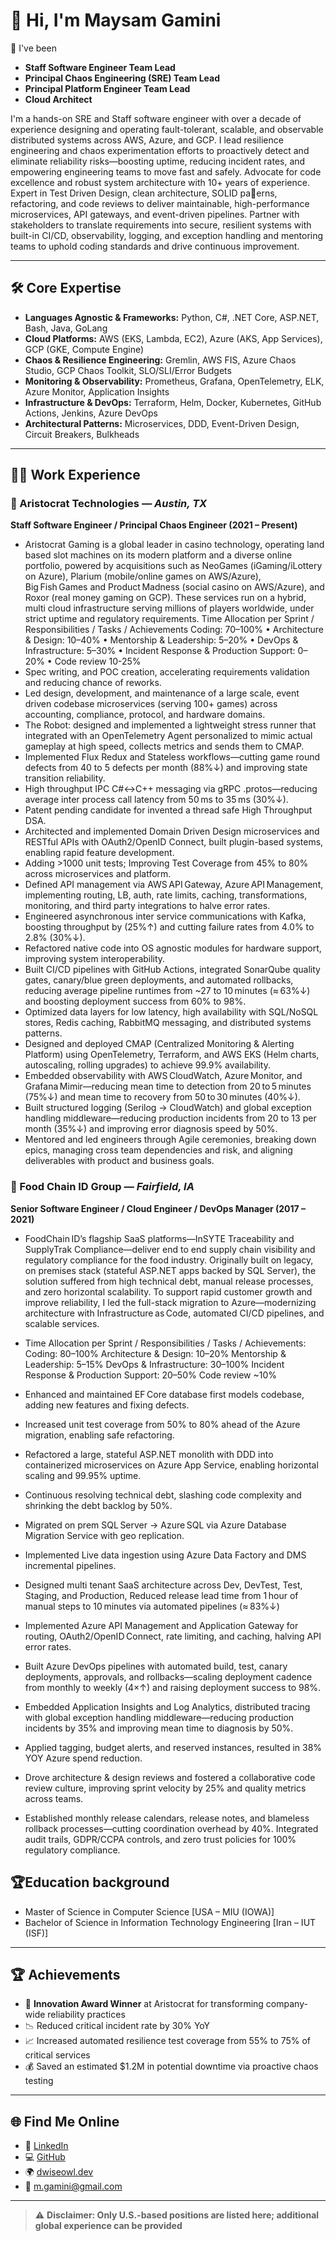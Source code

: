# 👋 Hi, I'm Maysam Gamini

🎯 I've been  
- **Staff Software Engineer Team Lead**
- **Principal Chaos Engineering (SRE) Team Lead**
- **Principal Platform Engineer Team Lead**
- **Cloud Architect**

I'm a hands-on SRE and Staff software engineer with over a decade of experience designing and operating fault-tolerant, scalable, and observable distributed systems across AWS, Azure, and GCP. I lead resilience engineering and chaos experimentation efforts to proactively detect and eliminate reliability risks—boosting uptime, reducing incident rates, and empowering engineering teams to move fast and safely. Advocate for code excellence and robust system architecture with 10+ years of experience. Expert in Test Driven Design, clean architecture, SOLID pa􀆩erns, refactoring, and code reviews to deliver maintainable, high-performance microservices, API gateways, and event-driven pipelines. Partner with stakeholders to translate requirements into secure, resilient systems with built-in CI/CD, observability, logging, and exception
handling and mentoring teams to uphold coding standards and drive continuous improvement.

---

## 🛠️ Core Expertise

- **Languages Agnostic & Frameworks:** Python, C#, .NET Core, ASP.NET, Bash, Java, GoLang
- **Cloud Platforms:** AWS (EKS, Lambda, EC2), Azure (AKS, App Services), GCP (GKE, Compute Engine)
- **Chaos & Resilience Engineering:** Gremlin, AWS FIS, Azure Chaos Studio, GCP Chaos Toolkit, SLO/SLI/Error Budgets
- **Monitoring & Observability:** Prometheus, Grafana, OpenTelemetry, ELK, Azure Monitor, Application Insights
- **Infrastructure & DevOps:** Terraform, Helm, Docker, Kubernetes, GitHub Actions, Jenkins, Azure DevOps
- **Architectural Patterns:** Microservices, DDD, Event-Driven Design, Circuit Breakers, Bulkheads

---

## 👨‍💻 Work Experience

### 🎰 Aristocrat Technologies — *Austin, TX*  
**Staff Software Engineer / Principal Chaos Engineer (2021 – Present)**  
- Aristocrat Gaming is a global leader in casino technology, operating land based slot machines on its modern platform and a diverse online portfolio, powered by acquisitions such as NeoGames (iGaming/iLottery on Azure), Plarium (mobile/online games on AWS/Azure), Big Fish Games and Product Madness (social casino on AWS/Azure), and Roxor (real money gaming on GCP). These services run on a hybrid, multi cloud infrastructure serving millions of players worldwide, under strict uptime and regulatory requirements.
Time Allocation per Sprint / Responsibilities / Tasks / Achievements
Coding: 70–100% • Architecture & Design: 10–40% • Mentorship & Leadership: 5–20% • DevOps & Infrastructure: 5–30% • Incident Response & Production Support: 0–20% • Code review 10-25%
- Spec writing, and POC creation, accelerating requirements validation and reducing chance of reworks.
- Led design, development, and maintenance of a large scale, event driven codebase microservices (serving 100+ games) across accounting, compliance, protocol, and hardware domains. 
- The Robot: designed and implemented a lightweight stress runner that integrated with an OpenTelemetry Agent personalized to mimic actual gameplay at high speed, collects metrics and sends them to CMAP.
- Implemented Flux Redux and Stateless workflows—cutting game round defects from 40 to 5 defects per month (88%↓) and improving state transition reliability. 
- High throughput IPC C#↔C++ messaging via gRPC .protos—reducing average inter process call latency from 50 ms to 35 ms (30%↓).
- Patent pending candidate for invented a thread safe High Throughput DSA.
- Architected and implemented Domain Driven Design microservices and RESTful APIs with OAuth2/OpenID Connect, built plugin-based systems, enabling rapid feature development.
- Adding >1000 unit tests; Improving Test Coverage from 45% to 80% across microservices and platform.
- Defined API management via AWS API Gateway, Azure API Management, implementing routing, LB, auth, rate limits, caching, transformations, monitoring, and third party integrations to halve error rates.
- Engineered asynchronous inter service communications with Kafka, boosting throughput by (25%↑) and cutting failure rates from 4.0% to 2.8% (30%↓).
- Refactored native code into OS agnostic modules for hardware support, improving system interoperability.
- Built CI/CD pipelines with GitHub Actions, integrated SonarQube quality gates, canary/blue green deployments, and automated rollbacks, reducing average pipeline runtimes from ~27 to 10 minutes (≈ 63%↓) and boosting deployment success from 60% to 98%.
- Optimized data layers for low latency, high availability with SQL/NoSQL stores, Redis caching, RabbitMQ messaging, and distributed systems patterns.
- Designed and deployed CMAP (Centralized Monitoring & Alerting Platform) using OpenTelemetry, Terraform, and AWS EKS (Helm charts, autoscaling, rolling upgrades) to achieve 99.9% availability.
- Embedded observability with AWS CloudWatch, Azure Monitor, and Grafana Mimir—reducing mean time to detection from 20 to 5 minutes (75%↓) and mean time to recovery from 50 to 30 minutes (40%↓).
- Built structured logging (Serilog → CloudWatch) and global exception handling middleware—reducing production incidents from 20 to 13 per month (35%↓) and improving error diagnosis speed by 50%.
- Mentored and led engineers through Agile ceremonies, breaking down epics, managing cross team dependencies and risk, and aligning deliverables with product and business goals.


### 🧪 Food Chain ID Group — *Fairfield, IA*  
**Senior Software Engineer / Cloud Engineer / DevOps Manager (2017 – 2021)**  
- FoodChain ID’s flagship SaaS platforms—InSYTE Traceability and SupplyTrak Compliance—deliver end to end supply chain visibility and regulatory compliance for the food industry. Originally built on legacy, on premises stack (stateful ASP.NET apps backed by SQL Server), the solution suffered from high technical debt, manual release processes, and zero horizontal scalability. To support rapid customer growth and improve reliability, I led the full-stack migration to Azure—modernizing architecture with Infrastructure as Code, automated CI/CD pipelines, and scalable services.

- Time Allocation per Sprint / Responsibilities / Tasks / Achievements:
Coding: 80–100% Architecture & Design: 10–20% Mentorship & Leadership: 5–15% DevOps & Infrastructure: 30–100% Incident Response & Production Support: 20–50% Code review ~10%
- Enhanced and maintained EF Core database first models codebase, adding new features and fixing defects. 
- Increased unit test coverage from 50% to 80% ahead of the Azure migration, enabling safe refactoring.
- Refactored a large, stateful ASP.NET monolith with DDD into containerized microservices on Azure App Service, enabling horizontal scaling and 99.95% uptime.
- Continuous resolving technical debt, slashing code complexity and shrinking the debt backlog by 50%.
- Migrated on prem SQL Server → Azure SQL via Azure Database Migration Service with geo replication.
- Implemented Live data ingestion using Azure Data Factory and DMS incremental pipelines. 
- Designed multi tenant SaaS architecture across Dev, DevTest, Test, Staging, and Production, Reduced release lead time from 1 hour of manual steps to 10 minutes via automated pipelines (≈ 83%↓) 
- Implemented Azure API Management and Application Gateway for routing, OAuth2/OpenID Connect, rate limiting, and caching, halving API error rates.
- Built Azure DevOps pipelines with automated build, test, canary deployments, approvals, and rollbacks—scaling deployment cadence from monthly to weekly (4×↑) and raising deployment success to 98%.
- Embedded Application Insights and Log Analytics, distributed tracing with global exception handling middleware—reducing production incidents by 35% and improving mean time to diagnosis by 50%.
- Applied tagging, budget alerts, and reserved instances, resulted in 38% YOY Azure spend reduction.
- Drove architecture & design reviews and fostered a collaborative code review culture, improving sprint velocity by 25% and quality metrics across teams.
- Established monthly release calendars, release notes, and blameless rollback processes—cutting coordination overhead by 40%. Integrated audit trails, GDPR/CCPA controls, and zero trust policies for 100% regulatory compliance.


## 🏆Education background
- Master of Science in Computer Science [USA – MIU (IOWA)]
- Bachelor of Science in Information Technology Engineering [Iran – IUT (ISF)]

---

## 🏆 Achievements

- 🥇 **Innovation Award Winner** at Aristocrat for transforming company-wide reliability practices
- 📉 Reduced critical incident rate by 30% YoY
- 📈 Increased automated resilience test coverage from 55% to 75% of critical services
- 💰 Saved an estimated $1.2M in potential downtime via proactive chaos testing

---

## 🌐 Find Me Online

- 💼 [LinkedIn](https://linkedin.com/in/maysamgamini)
- 💻 [GitHub](https://github.com/maysamgamini)
- 🌍 [dwiseowl.dev](https://dwiseowl.dev)
- 📧 m.gamini@gmail.com

---

> ⚠️ **Disclaimer: Only U.S.-based positions are listed here; additional global experience can be provided**

